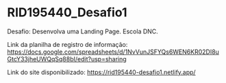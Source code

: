 # RID195440_Desafio1
Desafio: Desenvolva uma Landing Page. Escola DNC. 

Link da planilha de registro de informação:  https://docs.google.com/spreadsheets/d/1NvVunJSFYQs6WEN6KR02DI8uGtcY33jheUWQqSq88bI/edit?usp=sharing

Link do site disponibilizado: https://rid195440-desafio1.netlify.app/
